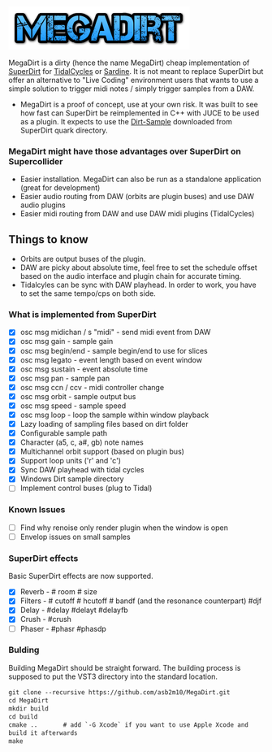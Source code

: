 ![MegaDirt](assets/logo.png)

MegaDirt is a dirty (hence the name MegaDirt) cheap implementation of [SuperDirt](https://github.com/musikinformatik/SuperDirt)
for [TidalCycles](https://tidalcycles.org/) or [Sardine](https://github.com/Bubobubobubobubo/sardine).
It is not meant to replace SuperDirt but offer an alternative to "Live Coding" environment users that wants to use a simple
solution to trigger midi notes / simply trigger samples from a DAW.

* MegaDirt is a proof of concept, use at your own risk. It was built to see how fast can SuperDirt be reimplemented in
C++ with JUCE to be used as a plugin. It expects to use the [Dirt-Sample](https://github.com/tidalcycles/Dirt-Samples)
downloaded from SuperDirt quark directory.

### MegaDirt might have those advantages over SuperDirt on Supercollider
* Easier installation. MegaDirt can also be run as a standalone application (great for development)
* Easier audio routing from DAW (orbits are plugin buses) and use DAW audio plugins
* Easier midi routing from DAW and use DAW midi plugins (TidalCycles)

## Things to know

* Orbits are output buses of the plugin.
* DAW are picky about absolute time, feel free to set the schedule offset based on the audio interface and plugin chain for accurate timing.
* Tidalcyles can be sync with DAW playhead. In order to work, you have to set the same tempo/cps on both side.

### What is implemented from SuperDirt

- [x] osc msg midichan / s "midi" - send midi event from DAW
- [x] osc msg gain - sample gain
- [x] osc msg begin/end - sample begin/end to use for slices
- [x] osc msg legato - event length based on event window
- [x] osc msg sustain - event absolute time
- [x] osc msg pan - sample pan
- [x] osc msg ccn / ccv - midi controller change
- [x] osc msg orbit - sample output bus
- [x] osc msg speed - sample speed
- [x] osc msg loop - loop the sample within window playback
- [x] Lazy loading of sampling files based on dirt folder
- [x] Configurable sample path
- [x] Character (a5, c, a#, gb) note names
- [x] Multichannel orbit support (based on plugin bus)
- [x] Support loop units ('r' and 'c')
- [x] Sync DAW playhead with tidal cycles
- [X] Windows Dirt sample directory
- [ ] Implement control buses (plug to Tidal)

### Known Issues
- [ ] Find why renoise only render plugin when the window is open
- [ ] Envelop issues on small samples

### SuperDirt effects

Basic SuperDirt effects are now supported. 

- [x] Reverb - # room # size
- [x] Filters - # cutoff # hcutoff # bandf (and the resonance counterpart) #djf 
- [x] Delay - #delay #delayt #delayfb
- [x] Crush - #crush
- [ ] Phaser - #phasr #phasdp

### Bulding

Building MegaDirt should be straight forward. The building process is supposed to put the VST3 directory into the standard location.

    git clone --recursive https://github.com/asb2m10/MegaDirt.git
    cd MegaDirt
    mkdir build
    cd build
    cmake ..       # add `-G Xcode` if you want to use Apple Xcode and build it afterwards
    make
